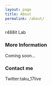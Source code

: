 ```yaml
---
layout: page
title: About
permalink: /about/
---
```


r488it Lab

### More Information

Coming soon...


### Contact me

Twitter:taku_17live

